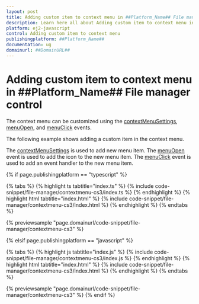```yaml
---
layout: post
title: Adding custom item to context menu in ##Platform_Name## File manager control | Syncfusion
description: Learn here all about Adding custom item to context menu in Syncfusion ##Platform_Name## File manager control of Syncfusion Essential JS 2 and more.
platform: ej2-javascript
control: Adding custom item to context menu 
publishingplatform: ##Platform_Name##
documentation: ug
domainurl: ##DomainURL##
---
```


# Adding custom item to context menu in ##Platform_Name## File manager control

The context menu can be customized using the [contextMenuSettings](../../api/file-manager/#contextMenuSettings), [menuOpen](../../api/file-manager/#menuOpen), and [menuClick](../../api/file-manager/#menuClick) events.

The following example shows adding a custom item in the context menu.

The [contextMenuSettings](../../api/file-manager/#contextMenuSettings) is used to add new menu item. The [menuOpen](../../api/file-manager/#menuOpen) event is used to add the icon to the new menu item. The [menuClick](../../api/file-manager/#menuClick) event is used to add an event handler to the new menu item.

{% if page.publishingplatform == "typescript" %}

 {% tabs %}
{% highlight ts tabtitle="index.ts" %}
{% include code-snippet/file-manager/contextmenu-cs3/index.ts %}
{% endhighlight %}
{% highlight html tabtitle="index.html" %}
{% include code-snippet/file-manager/contextmenu-cs3/index.html %}
{% endhighlight %}
{% endtabs %}
        
{% previewsample "page.domainurl/code-snippet/file-manager/contextmenu-cs3" %}

{% elsif page.publishingplatform == "javascript" %}

{% tabs %}
{% highlight js tabtitle="index.js" %}
{% include code-snippet/file-manager/contextmenu-cs3/index.js %}
{% endhighlight %}
{% highlight html tabtitle="index.html" %}
{% include code-snippet/file-manager/contextmenu-cs3/index.html %}
{% endhighlight %}
{% endtabs %}

{% previewsample "page.domainurl/code-snippet/file-manager/contextmenu-cs3" %}
{% endif %}